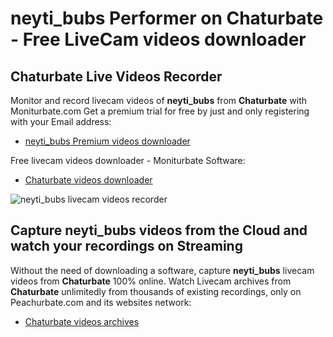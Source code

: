# neyti_bubs Performer on Chaturbate - Free LiveCam videos downloader

## Chaturbate Live Videos Recorder

Monitor and record livecam videos of **neyti_bubs** from **Chaturbate** with Moniturbate.com
Get a premium trial for free by just and only registering with your Email address:
* [neyti_bubs Premium videos downloader](https://moniturbate.com/request-demo-licence-key.html)

Free livecam videos downloader - Moniturbate Software:
* [Chaturbate videos downloader](https://moniturbate.com/moniturbate-download-software.html)

![neyti_bubs livecam videos recorder](https://peachurnet.com/templates/moniturbate-software.png)


## Capture neyti_bubs videos from the Cloud and watch your recordings on Streaming

Without the need of downloading a software, capture **neyti_bubs** livecam videos from **Chaturbate** 100% online.
Watch Livecam archives from **Chaturbate** unlimitedly from thousands of existing recordings, only on Peachurbate.com and its websites network:
* [Chaturbate videos archives](https://peachurnet.com/)